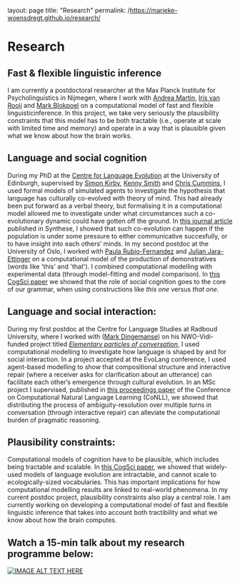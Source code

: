 layout: page
title: "Research"
permalink: /https://marieke-woensdregt.github.io/research/

# Research

## Fast & flexible linguistic inference

I am currently a postdoctoral researcher at the Max Planck Institute for Psycholinguistics in Nijmegen, where I work with [Andrea Martin](https://sites.google.com/site/aemn1011/home), [Iris van Rooij](https://irisvanrooijcogsci.com/) and [Mark Blokpoel](https://markblokpoel.com/) on a computational model of fast and flexible linguisticinference. In this project, we take very seriously the plausibility constraints that this model has to be both tractable (i.e., operate at scale with limited time and memory) and operate in a way that is plausible given what we know about how the brain works.	


## Language and social cognition

During my PhD at the [Centre for Language Evolution](http://www.lel.ed.ac.uk/cle/) at the University of Edinburgh, supervised by  [Simon Kirby](http://www.lel.ed.ac.uk/~simon/), [Kenny Smith](http://www.lel.ed.ac.uk/~kenny/) and [Chris Cummins](http://www.crcummins.com/), I used formal models of simulated agents to investigate the hypothesis that language has culturally co-evolved with theory of mind. This had already been put forward as a verbal theory, but formalising it in a computational model allowed me to investigate under what circumstances such a co-evolutionary dynamic could have gotten off the ground. In [this journal article](https://link.springer.com/article/10.1007/s11229-020-02798-7) published in Synthese, I showed that such co-evolution can happen if the population is under some pressure to either communicative succesfully, or to have insight into each others’ minds. In my second postdoc at the University of Oslo, I worked with [Paula Rubio-Fernandez](https://www.hf.uio.no/ifikk/english/people/aca/philosophy/temporary/paulorf/) and  [Julian Jara-Ettinger](https://psychology.yale.edu/people/julian-jara-ettinger) on a computational model of the production of demonstratives (words like 'this' and 'that'). I combined computational modelling with experimental data (through model-fitting and model comparison). In [this CogSci paper](https://escholarship.org/uc/item/91x62554) we showed that the role of social cognition goes to the core of our grammar, when using constructions like <i>this one</i> versus <i>that one</i>.
	
	
## Language and social interaction:
During my first postdoc at the Centre for Language Studies at Radboud University, where I worked with ([Mark Dingemanse](https://markdingemanse.net/)) on his NWO-Vidi-funded project titled [*Elementary particles of conversation*](https://markdingemanse.net/elpaco/),  I used computational modelling to investigate how language is shaped by and for social interaction. In a project accepted at the EvoLang conference, I used agent-based modelling to show that compositional structure and interactive repair (where a receiver asks for clarification about an utterance) can facilitate each other’s emergence through cultural evolution. In an MSc project I supervised, published in [this proceedings paper](https://aclanthology.org/2020.conll-1.14/) of the Conference on Computational Natural Language Learning (CoNLL), we showed that distributing the process of ambiguity-resolution over multiple turns in conversation (through interactive repair) can alleviate the computational burden of pragmatic reasoning.
	
	
## Plausibility constraints:
Computational models of cognition have to be plausible, which includes being tractable and scalable. In [this CogSci paper](https://escholarship.org/uc/item/021734q4), we showed that widely-used models of language evolution are intractable, and cannot scale to ecologically-sized vocabularies. This has important implications for how computational modelling results are linked to real-world phenomena. In my current postdoc project, plausibility constraints also play a central role. I am currently working on developing a computational model of fast and flexible linguistic inference that takes into account both tractibility and what we know about how the brain computes.
	
## Watch a 15-min talk about my research programme below:
[![IMAGE ALT TEXT HERE](https://img.youtube.com/vi/uIbiJvzXu48/0.jpg)](https://www.youtube.com/watch?v=uIbiJvzXu48)
